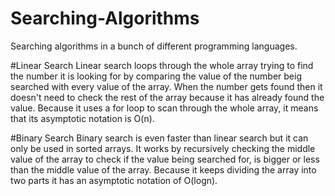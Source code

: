 # Searching-Algorithms
Searching algorithms in a bunch of different programming languages.

#Linear Search
Linear search loops through the whole array trying to find the number it is looking for by comparing the value of the number beig searched with every value of the array. When the number gets found then it doesn't need to check the rest of the array because it has already found the value. Because it uses a for loop to scan through the whole array, it means that its asymptotic notation is O(n).

#Binary Search
Binary search is even faster than linear search but it can only be used in sorted arrays. It works by recursively checking the middle value of the array to check if  the value being searched for, is bigger or less than the middle value of the array. Because it keeps dividing the array into two parts it has an asymptotic notation of O(logn).
